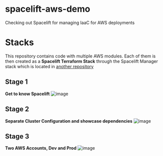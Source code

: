 # spacelift-aws-demo
Checking out Spacelift for managing IaaC for AWS deployments

# Stacks
This repository contains code with multiple AWS modules. Each of them is then created as a **Spacelift Terraform Stack** through the Spacelift Manager stack which is located in [another repository](https://github.com/FidelusAleksander/spacelift-infra)

## Stage 1
**Get to know Spacelift**
![image](https://github.com/FidelusAleksander/spacelift-aws-demo/assets/63016446/edca9095-ebd7-467f-93ba-0e6691c1f8de)

## Stage 2
**Separate Cluster Configuration and showcase dependencies**
![image](https://github.com/FidelusAleksander/spacelift-aws-demo/assets/63016446/46e6716a-630e-4def-a6f3-95e3118e16cb)

## Stage 3
**Two AWS Accounts, Dev and Prod**
![image](https://github.com/FidelusAleksander/spacelift-aws-demo/assets/63016446/f22c070c-97a9-4b98-b952-31791518dcda)
